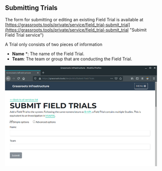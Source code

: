 ## Submitting Trials

The form for submitting or editing an existing Field Trial is available at [https://grassroots.tools/private/service/field_trial-submit_trial](https://grassroots.tools/private/service/field_trial-submit_trial "Subimit Field Trial service")


A Trial only consists of two pieces of information

 * **Name** *: The name of the Field Trial.
 * **Team**: The team or group that are conducting the Field Trial.

![The form for submitting a Field Trial](images/Image_0.png "Submit Field Trial")
